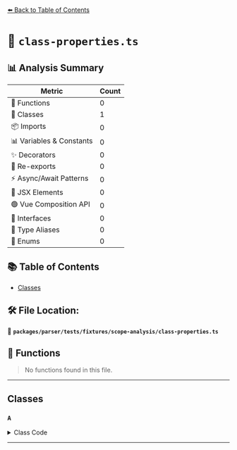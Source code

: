 [⬅️ Back to Table of Contents](../../../../../index.md)

# 📄 `class-properties.ts`

## 📊 Analysis Summary

| Metric | Count |
|--------|-------|
| 🔧 Functions | 0 |
| 🧱 Classes | 1 |
| 📦 Imports | 0 |
| 📊 Variables & Constants | 0 |
| ✨ Decorators | 0 |
| 🔄 Re-exports | 0 |
| ⚡ Async/Await Patterns | 0 |
| 💠 JSX Elements | 0 |
| 🟢 Vue Composition API | 0 |
| 📐 Interfaces | 0 |
| 📑 Type Aliases | 0 |
| 🎯 Enums | 0 |

## 📚 Table of Contents

- [Classes](#classes)

## 🛠️ File Location:
📂 **`packages/parser/tests/fixtures/scope-analysis/class-properties.ts`**

## 🔧 Functions

> No functions found in this file.


---

## Classes

### `A`

<details><summary>Class Code</summary>

```ts
class A {
  a: typeof s;
  [s]: number;
}
```
</details>


---